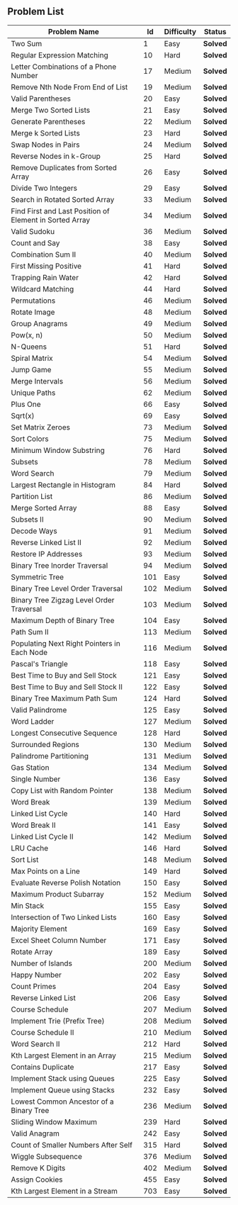 ## Problem List
|Problem Name | Id |Difficulty| Status |
|---|---| ---|---|
|Two Sum|1|Easy|**Solved**|
|Regular Expression Matching|10|Hard|**Solved**|
|Letter Combinations of a Phone Number  |17|Medium|**Solved**|
|Remove Nth Node From End of List  |19|Medium|**Solved**|
|Valid Parentheses |20|Easy|**Solved**|
|Merge Two Sorted Lists|21|Easy|**Solved**|
|Generate Parentheses|22|Medium|**Solved**|
|Merge k Sorted Lists|23|Hard|**Solved**|
|Swap Nodes in Pairs|24|Medium|**Solved**|
|Reverse Nodes in k-Group|25|Hard|**Solved**|
|Remove Duplicates from Sorted Array|26|Easy|**Solved**|
|Divide Two Integers|29|Easy|**Solved**|
|Search in Rotated Sorted Array|33|Medium|**Solved**|
|Find First and Last Position of Element in Sorted Array|34|Medium|**Solved**|
|Valid Sudoku|36|Medium|**Solved**|
|Count and Say|38|Easy|**Solved**|
|Combination Sum II |40|Medium|**Solved**|
|First Missing Positive|41|Hard|**Solved**|
|Trapping Rain Water|42|Hard|**Solved**|
|Wildcard Matching|44|Hard|**Solved**|
|Permutations|46|Medium|**Solved**|
|Rotate Image|48|Medium|**Solved**|
|Group Anagrams|49|Medium|**Solved**|
|Pow(x, n)|50|Medium|**Solved**|
|N-Queens|51|Hard|**Solved**|
|Spiral Matrix|54|Medium|**Solved**|
|Jump Game|55|Medium|**Solved**|
|Merge Intervals|56|Medium|**Solved**|
|Unique Paths|62|Medium|**Solved**|
|Plus One|66|Easy|**Solved**|
|Sqrt(x)|69|Easy|**Solved**|
|Set Matrix Zeroes|73|Medium|**Solved**|
|Sort Colors|75|Medium|**Solved**|
|Minimum Window Substring|76|Hard|**Solved**|
|Subsets |78|Medium|**Solved**|
|Word Search|79|Medium|**Solved**|
|Largest Rectangle in Histogram|84|Hard|**Solved**|
|Partition List |86|Medium|**Solved**|
|Merge Sorted Array|88|Easy|**Solved**|
|Subsets II|90|Medium|**Solved**|
|Decode Ways|91|Medium|**Solved**|
|Reverse Linked List II|92|Medium|**Solved**|
|Restore IP Addresses|93|Medium|**Solved**|
|Binary Tree Inorder Traversal|94|Medium|**Solved**|
|Symmetric Tree|101|Easy|**Solved**|
|Binary Tree Level Order Traversal|102|Medium|**Solved**|
|Binary Tree Zigzag Level Order Traversal|103|Medium|**Solved**|
|Maximum Depth of Binary Tree|104|Easy|**Solved**|
|Path Sum II|113|Medium|**Solved**|
|Populating Next Right Pointers in Each Node|116|Medium|**Solved**|
|Pascal's Triangle|118|Easy|**Solved**|
|Best Time to Buy and Sell Stock|121|Easy|**Solved**|
|Best Time to Buy and Sell Stock II|122|Easy|**Solved**|
|Binary Tree Maximum Path Sum|124|Hard|**Solved**|
|Valid Palindrome|125|Easy|**Solved**|
|Word Ladder|127|Medium|**Solved**|
|Longest Consecutive Sequence|128|Hard|**Solved**|
|Surrounded Regions|130|Medium|**Solved**|
|Palindrome Partitioning|131|Medium|**Solved**|
|Gas Station|134|Medium|**Solved**|
|Single Number|136|Easy|**Solved**|
|Copy List with Random Pointer|138|Medium|**Solved**|
|Word Break|139|Medium|**Solved**|
|Linked List Cycle|140|Hard|**Solved**|
|Word Break II|141|Easy|**Solved**|
|Linked List Cycle II|142|Medium|**Solved**|
|LRU Cache|146|Hard|**Solved**|
|Sort List|148|Medium|**Solved**|
|Max Points on a Line|149|Hard|**Solved**|
|Evaluate Reverse Polish Notation|150|Easy|**Solved**|
|Maximum Product Subarray|152|Medium|**Solved**|
|Min Stack|155|Easy|**Solved**|
|Intersection of Two Linked Lists|160|Easy|**Solved**|
|Majority Element|169|Easy|**Solved**|
|Excel Sheet Column Number|171|Easy|**Solved**|
|Rotate Array|189|Easy|**Solved**|
|Number of Islands|200|Medium|**Solved**|
|Happy Number|202|Easy|**Solved**|
|Count Primes|204|Easy|**Solved**|
| Reverse Linked List|206|Easy|**Solved**|
|Course Schedule |207|Medium|**Solved**|
|Implement Trie (Prefix Tree)|208|Medium|**Solved**|
|Course Schedule II|210|Medium|**Solved**|
|Word Search II|212|Hard|**Solved**|
|Kth Largest Element in an Array|215|Medium|**Solved**|
|Contains Duplicate|217|Easy|**Solved**|
|Implement Stack using Queues|225|Easy|**Solved**|
|Implement Queue using Stacks|232|Easy|**Solved**|
|Lowest Common Ancestor of a Binary Tree|236|Medium|**Solved**|
|Sliding Window Maximum|239|Hard|**Solved**|
|Valid Anagram|242|Easy|**Solved**|
|Count of Smaller Numbers After Self|315|Hard|**Solved**|
|Wiggle Subsequence|376|Medium|**Solved**|
|Remove K Digits|402|Medium|**Solved**|
|Assign Cookies |455|Easy|**Solved**|
|Kth Largest Element in a Stream|703|Easy|**Solved**|
